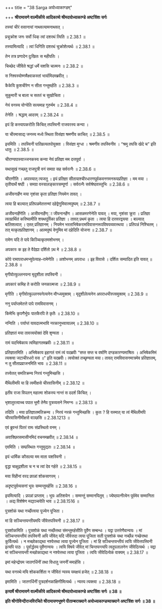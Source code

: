 +++
title = "38 Sarga अयोध्याकाण्डम्"

+++
**श्रीरामायणे वाल्मीकीये आदिकाव्ये श्रीमदयोध्याकाण्डे अष्टत्रिंशः सर्गः**

तस्यां चीरं वसानायां नाथवत्यामनाथवत् ।  
  
प्रचुक्रोश जनः सर्वो धिक् त्वां दशरथं त्विति ॥ 2.38.1 ॥  
  
तस्यामित्यादि । त्वां धिगिति दशरथं चुक्रोशेत्यर्थः ॥ 2.38.1 ॥  
  
  
  
तेन तत्र प्रणादेन दुःखितः स महीपतिः ।  
  
चिच्छेद जीविते श्रद्धां धर्मे यशसि चात्मनः ॥ 2.38.2 ॥  
  
स निश्वस्योष्णमैक्ष्वाकस्तां भार्यामिदमब्रवीत् ।  
  
कैकेयि कुशचीरेण न सीता गन्तुमर्हति ॥ 2.38.3 ॥  
  
सुकुमारी च बाला च सततं च सुखोचिता ।  
  
नेयं वनस्य योग्येति सत्यमाह गुरुर्मम ॥ 2.38.4 ॥  
  
तेनेति । श्रद्धाम् आदरम् ॥ 2.38.24 ॥  
  
  
  
इयं हि कस्यापकरोति किंचित् तपस्विनी राजवरस्य कन्या ।  
  
या चीरमासाद्य जनस्य मध्ये स्थिता विसंज्ञा श्रमणीव काचित् ॥ 2.38.5 ॥  
  
इयमिति । तपस्विनी पातिव्रत्यतपोयुक्ता । विसंज्ञा मुग्धा । श्रमणीव तपस्विनीव । “श्रमु तपसि खेदे च” इति धातुः ॥ 2.38.5 ॥  
  
  
  
चीराण्यपास्याज्जनकस्य कन्या नेयं प्रतिज्ञा मम दत्तपूर्वा ।  
  
यथासुखं गच्छतु राजपुत्री वनं समग्रा सह सर्वरत्नैः ॥ 2.38.6 ॥  
  
चीराणीति । अपास्यात् त्यजतु । इयं प्रतिज्ञा सीतायाश्चीरधारणपूर्वकवनगमनरूपप्रतिज्ञा । मम मया । तृतीयार्थे षष्ठी । समग्रा वस्त्रालङ्कारसम्पूर्णा । सर्वरत्नैः सर्वश्रेष्ठवस्तुभिः ॥ 2.38.6 ॥  
  
  
  
अजीवनार्हेण मया नृशंसा कृता प्रतिज्ञा नियमेन तावत् ।  
  
त्वया हि बाल्यात् प्रतिपन्नमेतत्तन्मां दहेद्वेणुमिवात्मपुष्पम् ॥ 2.38.7 ॥  
  
अजीवनार्हेणेति । अजीवनार्हेण्ा जीवनानर्हेण । आसन्नमरणेनेति यावत् । मया, नृशंसा क्रूरा । प्रतिज्ञा त्वत्प्रार्थितं करिष्यामीति शपथपूर्विका प्रतिज्ञा । तावत् प्रथमं कृता । त्वया हि दत्तवरद्वयया । बाल्यात् बालिशत्वात् । एतत् प्रतिज्ञानम् । नियमेन भरताभिषेकरामविवासनरूपविषयव्यवस्थया । प्रतिपन्नं निश्चितम् । तत् मत्कृतप्रतिज्ञानम् । आत्मपुष्पं वेणुमिव मां दहेदिति योजना ॥ 2.38.7 ॥  
  
  
  
रामेण यदि ते पापे किञ्चित्कृतमशोभनम् ।  
  
अपकारः क इह ते वैदेह्या दर्शितो ऽथ मे ॥ 2.38.8 ॥  
  
कोपे रामापराधमभ्युपेत्याह–रामेणेति । अशोभनम् अपराधः । इह विवासे । दर्शितः सम्पादित इति यावत् ॥ 2.38.8 ॥  
  
  
  
मृगीवोत्फुल्लनयना मृदुशीला तपस्विनी ।  
  
अपकारं कमिह ते करोति जनकात्मजा ॥ 2.38.9 ॥  
  
मृगीति । मृगीवोत्फुल्लनयनेत्यनेन मौग्ध्यमुक्तम् । मृदुशीलेत्यनेन अपराधभीरुत्वमुक्तम् ॥ 2.38.9 ॥  
  
  
  
ननु पर्याप्तमेतत्ते पापे रामविवासनम् ।  
  
किमेभिः कृपणैर्भूयः पातकैरपि ते कृतैः ॥ 2.38.10 ॥  
  
नन्विति । पर्याप्तं यावदात्मभावि नरकानुभवायालम् ॥ 2.38.10 ॥  
  
  
  
प्रतिज्ञातं मया तावत्त्वयोक्तं देवि शृण्वता ।  
  
रामं यदभिषेकाय त्वमिहागतमब्रवीः ॥ 2.38.11 ॥  
  
प्रतिज्ञातमिति । अभिषेकाय इहागतं रामं त्वं यदब्रवीः “सप्त सप्त च वर्षाणि दण्डकारण्यमाश्रितः । अभिषेकमिमं त्यक्त्वा जटाचीरधरो वस ॥” इति यदब्रवीः। त्वयोक्तं तच्छृण्वता मया। तावत् रामविवासनमात्रमेव प्रतिज्ञातम्, न तु सीताप्रव्राजनमिति भावः ॥ 2.38.11 ॥  
  
  
  
तत्त्वेतत् समतिक्रम्य निरयं गन्तुमिच्छसि ।  
  
मैथिलीमपि या हि त्वमीक्षसे चीरवासिनीम् ॥ 2.38.12 ॥  
  
इतीव राजा विपलन् महात्मा शोकस्य नान्तं स ददर्श किंचित् ।  
  
भृशातुरत्वाच्च पपात भूमौ तेनैव पुत्रव्यसने निमग्नः ॥ 2.38.13 ॥  
  
तदिति । मया प्रतिज्ञातमतिक्रम्य । निरयं नरकं गन्तुमिच्छसि । कुतः ? हि यस्मात् या त्वं मैथिलीमपि चीरवासिनीमीक्षसे वाञ्छसि ॥ 2.38.1213 ॥  
  
  
  
एवं ब्रुवन्तं पितरं रामः संप्रस्थितो वनम् ।  
  
अवाक्छिरसमासीनमिदं वचनमब्रवीत् ॥ 2.38.14 ॥  
  
एवमिति । सम्प्रस्थितः गन्तुमुद्यतः ॥ 2.38.14 ॥  
  
  
  
इयं धार्मिक कौसल्या मम माता यशस्विनी ।  
  
वृद्धा चाक्षुद्रशीला च न च त्वां देव गर्हते ॥ 2.38.15 ॥  
  
मया विहीनां वरद प्रपन्नां शोकसागरम् ।  
  
अदृष्टपूर्वव्यसनां भूयः सम्मन्तुमर्हसि ॥ 2.38.16 ॥  
  
इयमित्यादि । प्रपन्नां प्राप्ताम् । भूयः अतिशयेन । सम्मन्तुं सम्मानयितुम् । ज्येष्ठपत्नीत्वेन पूर्वमेव सम्मानिता । अद्य विशेषेण मद्याञ्चयेति भाव ॥ 2.38.1516 ॥  
  
  
  
पुत्रशोकं यथा नर्च्छेत्त्वया पूज्येन पूजिता ।  
  
मां हि सञ्चिन्तयन्तीयमपि जीवेत्तपस्विनी ॥ 2.38.17 ॥  
  
पुत्रशोकमिति । पुत्रशोकं यथा नर्च्छेत्तथा संमन्तुमर्हसीति पूर्वेण सम्बन्धः । यद्वा उत्तरेणैवान्वयः । मां सञ्चिन्तयन्तीयं तपस्विनी अपि जीवेत् यदि जीवेत्तदा त्वया पूजिता सती पुत्रशोकं यथा नर्च्छेन्न गच्छेत्तथा कुर्वित्यर्थः । न मच्छोकाद्यथा नश्येत्तथा त्वया पूज्येन पूजिता । मां हि सञ्चिन्तयन्तीयं त्वयि जीवेत्तपस्विनी इत्यपि पाठः । पूर्वार्द्धस्य पूर्वेणान्वयः । त्वयि विषये जीवेत् मां चिन्तयन्त्यपि त्वदुपलालनेन जीवेदित्यर्थः । यद्वा मां सञ्चिन्तयन्ती मच्छोकाद्यथा न नश्येत्तथा त्वया पूजिता । त्वयि जीवेदित्येकं वाक्यम् ॥ 2.38.17 ॥  
  
  
  
इमां महेन्द्रोपम जातगर्धिनीं तथा विधातु जननीं ममार्हसि ।  
  
यथा वनस्थे मयि शोककर्शिता न जीवितं न्यस्य यमक्षयं व्रजेत् ॥ 2.38.18 ॥  
  
इमामिति । जातगर्धिनीं पुत्रदर्शनकांक्षिणीमित्यर्थः । न्यस्य त्यक्त्वा ॥ 2.38.18 ॥  
  
  
  
**इत्यार्षे श्रीरामायणे वाल्मीकीये आदिकाव्ये श्रीमदयोध्याकाण्डे अष्टत्रिंशः सर्गः ॥ 38 ॥**  
  
**इति श्रीगोविन्दीराजविरचिते श्रीरामायणभूषणे पीताम्बराख्याने अयोध्याकाण्डव्याख्याने अष्टत्रिंशः सर्गः ॥ 38 ॥**  
  
